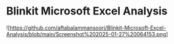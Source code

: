 # Blinkit Microsoft Excel Analysis
![https://github.com/aftabalammansoori/Blinkit-Microsoft-Excel-Analysis/blob/main/Screenshot%202025-01-27%20064153.png]
